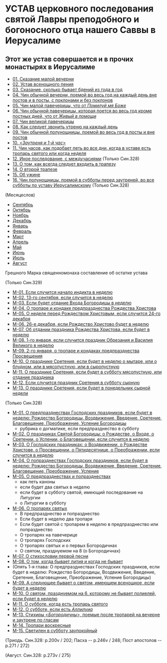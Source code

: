 
# УСТАВ церковного последования святой Лавры преподобного и богоносного отца нашего Саввы в Иерусалиме

## Этот же устав совершается и в прочих монастырях в Иерусалиме

- [01. Сказание малой вечерни](001.md)
- [02. Устав всенощного пения](002.md)
- [03. Сказание, сколько бывает бдений из года в год](003.md)
- [04. Чин обычной вечерни, поемой во весь год на каждый день вне постов и в посты, с поклонами и без поклонов](004.md)
- [05. Чин малой павечерицы, что от *Помилуй мя Боже*](005.md)
- [06. Чин обычной павечерицы, которая поется во весь год кроме постных дней, что от *Живый в помощи*](006.md)
- [07. Чин великой павечерицы](007.md)
- [08. Как следует звонить утреню на каждый день](008.md)
- [09. Чин обычной полунощницы, поемой во весь год в посты и вне постов](009.md)
- [10. <*Заутреня и 1-й час*>](010.md)
- [11. Чин часов, как подобает петь во все дни, когда в уставе есть тропарь святого или когда неделя](011.md)
- [12. Иное последование, с междучасиями](012.md) (Только Син.328)
- [13. О том, как всегда следует входить в трапезу](013.md)
- [14. О второй трапезе](014.md)
- [15. Об ужине](015.md)
- [16. Чин полунощницы, поемой в субботы перед заутреней, во все субботы по уставу Иерусалимскому](016.md) (Только Син.328)

(Месяцеслов)

- [Сентябрь](../../../09_september/README.md)
- [Октябрь](../../../10_october/README.md)
- [Ноябрь](../../../11_november/README.md)
- [Декабрь](../../../12_december/README.md)
- [Январь](../../../01_january/README.md)
- [Февраль](../../../02_february/README.md)
- [Март](../../../03_march/README.md)
- [Апрель](../../../04_april/README.md)
- [Май](../../../05_may/README.md)
- [Июнь](../../../06_june/README.md)
- [Июль](../../../07_july/README.md)
- [Август](../../../08_august/README.md)

Грешного Марка священномонаха составление об остатке устава

(Только Син.329) 
- [М-01. Если случится начало индикта в неделю](m_329_001.md)
- [М-02. 13-го сентября, если случится в неделю](m_329_002.md)
- [М-03. Если будет отдание Входа Богородицы в неделю](m_329_003.md)
- [М-04. О тропаре и кондаке предпразднества Рождества Христова](m_329_004.md)
- [М-05. О неделе перед Рождеством Христовым, если случится 24-го декабря](m_329_005.md)
- [М-06. 26-е декабря, если Рождество Христово будет в неделю](m_329_006.md)
- [М-07. Об отдании праздника Рождества Христова, если будет в неделю](m_329_007.md)
- [М-08. 1-го января, если случится праздник Обрезания и Василия Великого в неделю](m_329_008.md)
- [М-09. 2-го января, о тропаре и кондаках предпразднества Просвещения](m_329_009.md)
- [М-10. О празднике Сретения, если будет в неделю о мытаре, или о блудном, или в мясопустную, или в сыропустную](m_329_010.md)
- [М-11. О празднике Сретения, если будет в субботу мясопустную, или отдание праздника](m_329_011.md)
- [М-12. Если случится праздник Сретения в субботу сырную](m_329_012.md)
- [М-13. О празднике Сретения, если будет в понедельник сырной недели](m_329_013.md)

(Только Син.328) 
- [М-01. О предпразднествах Господских праздников, если будет в неделю: Рождество Богородицы, Воздвижение, Введение, Сретение, Благовещение, Преображение, Успение Богородицы](m_328_001.md)
   - рубрика о догматике, если предпразднество в субботу 
- [М-02. О праздниках Святой Богородицы: о Рождестве, о Входе, о Сретении, о Успении, о Благовещении, если случится в неделю](m_328_002.md)
- [М-03. О Господских праздниках: о Воздвижении, о Рождестве Христове, о Просвещении, о Пятидесятнице, о Преображении, если случится в неделю](m_328_003.md)
- [М-04. О попразднествах Господских праздников, если будет в неделю: Рождество Богородицы, Воздвижение, Введение, Сретение, Благовещение, Преображение, Успение](m_328_004.md)
- [М-05. О предпразднествах и попразднествах](m_328_005.md)
  - как петь каноны
  - если будет два святых в неделю
  - если будет в субботу святой, имеющий последование на Литургии
  - о Литургии в субботу
- [М-06. О тропарях святых](m_328_006.md)
  - В предпразднество и попразднество
  - Если будет в неделю два тропаря
  - Если будет святой с тропарем в неделю в предпразднество или попразднество
  - О тропарях на павечерице
  - О тропарях Господских
  - О тропарях святых и о первых Богородичнах
  - О святом, празднуемом на 8 (о Богородичнах)
- [М-07. О стихословии первой песни](m_328_007.md)
- [М-08. О том, когда бывает лития и когда не бывает](m_328_008.md)
- (Опять 1-я глава: О предпразднествах Господских праздников, если будет в неделю: Рождество Богородицы, Воздвижение, Введение, Сретение, Благовещение, Преображение, Успение Богородицы)
- [М-09. А следующее бывает о святом, имеющем всенощное, если будет в неделю](m_328_009.md)
- [М-10. О святом, празднуемом на 6, которому не бывает полиелей, если будет в неделю](m_328_010.md)
- [М-11. О субботе, когда есть тропарь святого](m_328_011.md)
- [М-12. О субботе, если есть *Аллилуиа*](m_328_012.md)
- [М-13. Стихиры <*Богородичны*>, поемые после тропарей на вечерне и заутрене по гласам](m_328_013.md)
- [М-14. Тропари воскресные](m_328_014.md)
- [М-15. Светилен в субботу заупокойный](m_328_015.md)

(Триодь. Син.328: p.200v / 202; Пасха -- p.246v / 248; Пост апостолов -- p.271 / 272)

(Август. Син.328: p.273v / 275)

